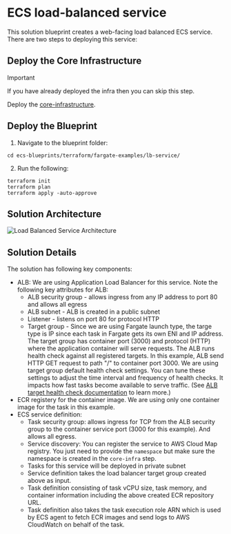 # ECS load-balanced service

This solution blueprint creates a web-facing load balanced ECS service. There are two steps to deploying this service:

## Deploy the Core Infrastructure

> [!IMPORTANT]
> If you have already deployed the infra then you can skip this step.

Deploy the [core-infrastructure](../core-infra/core-infra.md).

## Deploy the Blueprint

1. Navigate to the blueprint folder:

```shell
cd ecs-blueprints/terraform/fargate-examples/lb-service/
```

2. Run the following:

```shell
terraform init
terraform plan
terraform apply -auto-approve
```

## Solution Architecture

![Load Balanced Service Architecture](../../../assets/images/lb-service.png)

## Solution Details

The solution has following key components:

- ALB: We are using Application Load Balancer for this service. Note the following key attributes for ALB:
    - ALB security group - allows ingress from any IP address to port 80 and allows all egress
    - ALB subnet - ALB is created in a public subnet
    - Listener - listens on port 80 for protocol HTTP
    - Target group - Since we are using Fargate launch type, the targe type is IP since each task in Fargate gets its own ENI and IP address. The target group has container port (3000) and protocol (HTTP) where the application container will serve requests. The ALB runs health check against all registered targets. In this example, ALB send HTTP GET request to path "/" to container port 3000. We are using target group default health check settings. You can tune these settings to adjust the time interval and frequency of health checks. It impacts how fast tasks become available to serve traffic. (See [ALB target health check documentation](https://docs.aws.amazon.com/elasticloadbalancing/latest/application/target-group-health-checks.html) to learn more.)
- ECR registery for the container image. We are using only one container image for the task in this example.
- ECS service definition:
    * Task security group: allows ingress for TCP from the ALB security group to the container service port (3000 for this example). And allows all egress.
    * Service discovery: You can register the service to AWS Cloud Map registry. You just need to provide the `namespace` but make sure the namespace is created in the `core-infra` step.
    * Tasks for this service will be deployed in private subnet
    * Service definition takes the load balancer target group created above as input.
    * Task definition consisting of task vCPU size, task memory, and container information including the above created ECR repository URL.
    * Task definition also takes the task execution role ARN which is used by ECS agent to fetch ECR images and send logs to AWS CloudWatch on behalf of the task.
